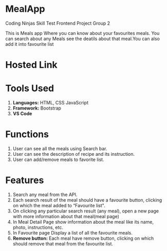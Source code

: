# MealApp
Coding Ninjas Skill Test Frontend Project Group 2

This is Meals app Where you can know about your favourites meals. You can search about any Meals see the deatils about that meal.You can also add it into favourite list

# Hosted Link


# Tools Used
<ol>
  <li><b>Languages:</b> HTML, CSS JavaScript</li>
  <li><b>Framework:</b> Bootstrap</li>
  <li><b>VS Code</b></li>
 
</ol>

# Functions
<ol>
  <li> User can see all the meals using Search bar.</li>
  <li> User can see the description of recipe and its instruction.</li>
  <li> User can add/remove meals to favorite list.</li>
</ol>

# Features
<ol>
  <li> Search any meal from the API.</li>
  <li> Each search result of the meal should have a favourite button, clicking on which the meal  added to “Favourite list".</li>
  <li> On clicking any particular search result (any meal), open a new page with more information about that meal(meal page)</li>
  <li> In Meal Detail Page show information about the meal like its name, photo, instructions, etc.</li>
  <li> In Favourite page Display a list of all the favourite meals.</li>
  <li> <b>Remove button:</b> Each meal have remove button, clicking on which should remove that meal from the favourite list.</li>  
  
</ol>
